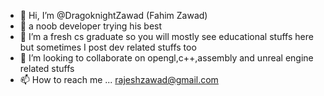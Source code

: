 - 👋 Hi, I’m @DragoknightZawad (Fahim Zawad)
- 👀 a noob developer trying his best
- 🌱 I’m a fresh cs graduate so you will mostly see educational stuffs here but sometimes I post dev related stuffs too
- 💞️ I’m looking to collaborate on opengl,c++,assembly and unreal engine related stuffs
- 📫 How to reach me ... rajeshzawad@gmail.com

<!---
DragoknightZawad/DragoknightZawad is a ✨ special ✨ repository because its `README.md` (this file) appears on your GitHub profile.
You can click the Preview link to take a look at your changes.
--->
